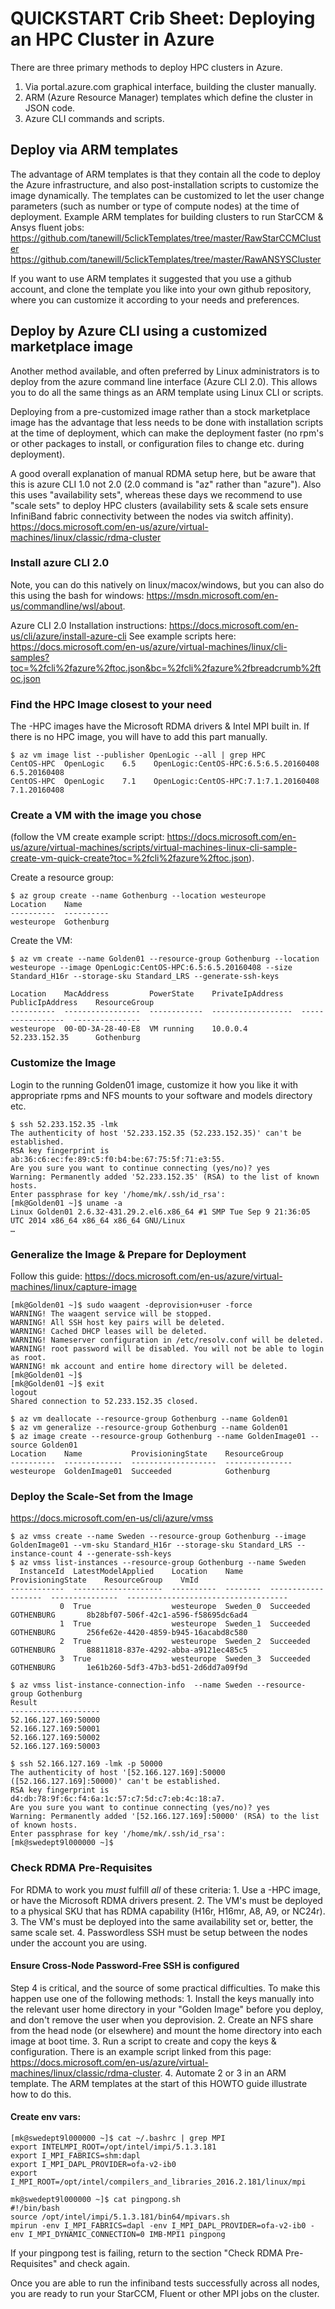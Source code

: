 # QUICKSTART Crib Sheet: Deploying an HPC Cluster in Azure 

There are three primary methods to deploy HPC clusters in Azure. 

1) Via portal.azure.com graphical interface, building the cluster manually. 
2) ARM (Azure Resource Manager) templates which define the cluster in JSON code. 
3) Azure CLI commands and scripts. 

## Deploy via ARM templates

The advantage of ARM templates is that they contain all the code to deploy the Azure infrastructure, and also post-installation scripts to customize the image dynamically. The templates can be customized to let the user change parameters (such as number or type of compute nodes) at the time of deployment. 
Example ARM templates for building clusters to run StarCCM & Ansys fluent jobs: 
https://github.com/tanewill/5clickTemplates/tree/master/RawStarCCMCluster
https://github.com/tanewill/5clickTemplates/tree/master/RawANSYSCluster

If you want to use ARM templates it suggested that you use a github account, and clone the template you like into your own github repository, where you can customize it according to your needs and preferences. 

## Deploy by Azure CLI using a customized marketplace image

Another method available, and often preferred by Linux administrators is to deploy from the azure command line interface (Azure CLI 2.0). This allows you to do all the same things as an ARM template using Linux CLI or scripts. 

Deploying from a pre-customized image rather than a stock marketplace image has the advantage that less needs to be done with installation scripts at the time of deployment, which can make the deployment faster (no rpm's or other packages to install, or configuration files to change etc. during deployment). 

A good overall explanation of manual RDMA setup here, but be aware that this is azure CLI 1.0 not 2.0 (2.0 command is "az" rather than "azure"). 
Also this uses "availability sets", whereas these days we recommend to use "scale sets" to deploy HPC clusters
(availability sets & scale sets ensure InfiniBand fabric connectivity between the nodes via switch affinity). 
https://docs.microsoft.com/en-us/azure/virtual-machines/linux/classic/rdma-cluster

### Install azure CLI 2.0

Note, you can do this natively on linux/macox/windows, but you can also do this using the bash for windows: https://msdn.microsoft.com/en-us/commandline/wsl/about. 

Azure CLI 2.0 Installation instructions: 
https://docs.microsoft.com/en-us/cli/azure/install-azure-cli
See example scripts here:
https://docs.microsoft.com/en-us/azure/virtual-machines/linux/cli-samples?toc=%2fcli%2fazure%2ftoc.json&bc=%2fcli%2fazure%2fbreadcrumb%2ftoc.json

### Find the HPC Image closest to your need

The -HPC images have the Microsoft RDMA drivers & Intel MPI built in. If there is no HPC image, you will have to add this part manually.
```
$ az vm image list --publisher OpenLogic --all | grep HPC
CentOS-HPC  OpenLogic    6.5    OpenLogic:CentOS-HPC:6.5:6.5.20160408  6.5.20160408
CentOS-HPC  OpenLogic    7.1    OpenLogic:CentOS-HPC:7.1:7.1.20160408  7.1.20160408
```

### Create a VM with the image you chose

(follow the VM create example script: https://docs.microsoft.com/en-us/azure/virtual-machines/scripts/virtual-machines-linux-cli-sample-create-vm-quick-create?toc=%2fcli%2fazure%2ftoc.json). 

Create a resource group: 
```
$ az group create --name Gothenburg --location westeurope
Location    Name
----------  ----------
westeurope  Gothenburg
```

Create the VM: 
```
$ az vm create --name Golden01 --resource-group Gothenburg --location westeurope --image OpenLogic:CentOS-HPC:6.5:6.5.20160408 --size Standard_H16r --storage-sku Standard_LRS --generate-ssh-keys

Location    MacAddress         PowerState    PrivateIpAddress    PublicIpAddress    ResourceGroup
----------  -----------------  ------------  ------------------  -----------------  ---------------
westeurope  00-0D-3A-28-40-E8  VM running    10.0.0.4            52.233.152.35      Gothenburg
```


### Customize the Image

Login to the running Golden01 image, customize it how you like it with appropriate rpms and NFS mounts to your software and models directory etc. 
```
$ ssh 52.233.152.35 -lmk
The authenticity of host '52.233.152.35 (52.233.152.35)' can't be established.
RSA key fingerprint is ab:36:c6:ec:fe:89:c5:f0:b4:be:67:75:5f:71:e3:55.
Are you sure you want to continue connecting (yes/no)? yes
Warning: Permanently added '52.233.152.35' (RSA) to the list of known hosts.
Enter passphrase for key '/home/mk/.ssh/id_rsa':
[mk@Golden01 ~]$ uname -a
Linux Golden01 2.6.32-431.29.2.el6.x86_64 #1 SMP Tue Sep 9 21:36:05 UTC 2014 x86_64 x86_64 x86_64 GNU/Linux
…
```

### Generalize the Image & Prepare for Deployment

Follow this guide: https://docs.microsoft.com/en-us/azure/virtual-machines/linux/capture-image

```
[mk@Golden01 ~]$ sudo waagent -deprovision+user -force
WARNING! The waagent service will be stopped.
WARNING! All SSH host key pairs will be deleted.
WARNING! Cached DHCP leases will be deleted.
WARNING! Nameserver configuration in /etc/resolv.conf will be deleted.
WARNING! root password will be disabled. You will not be able to login as root.
WARNING! mk account and entire home directory will be deleted.
[mk@Golden01 ~]$
[mk@Golden01 ~]$ exit
logout
Shared connection to 52.233.152.35 closed.
```
```
$ az vm deallocate --resource-group Gothenburg --name Golden01
$ az vm generalize --resource-group Gothenburg --name Golden01
$ az image create --resource-group Gothenburg --name GoldenImage01 --source Golden01
Location    Name           ProvisioningState    ResourceGroup
----------  -------------  -------------------  ---------------
westeurope  GoldenImage01  Succeeded            Gothenburg
```

### Deploy the Scale-Set from the Image

https://docs.microsoft.com/en-us/cli/azure/vmss
```
$ az vmss create --name Sweden --resource-group Gothenburg --image GoldenImage01 --vm-sku Standard_H16r --storage-sku Standard_LRS --instance-count 4 --generate-ssh-keys
$ az vmss list-instances --resource-group Gothenburg --name Sweden
  InstanceId  LatestModelApplied    Location    Name      ProvisioningState    ResourceGroup    VmId
------------  --------------------  ----------  --------  -------------------  ---------------  ------------------------------------
           0  True                  westeurope  Sweden_0  Succeeded            GOTHENBURG       8b28bf07-506f-42c1-a596-f58695dc6ad4
           1  True                  westeurope  Sweden_1  Succeeded            GOTHENBURG       256fe62e-4420-4859-b945-16acabd8c580
           2  True                  westeurope  Sweden_2  Succeeded            GOTHENBURG       88811818-837e-4292-abba-a9121ec485c5
           3  True                  westeurope  Sweden_3  Succeeded            GOTHENBURG       1e61b260-5df3-47b3-bd51-2d6dd7a09f9d

$ az vmss list-instance-connection-info  --name Sweden --resource-group Gothenburg
Result
--------------------
52.166.127.169:50000
52.166.127.169:50001
52.166.127.169:50002
52.166.127.169:50003
```
```
$ ssh 52.166.127.169 -lmk -p 50000
The authenticity of host '[52.166.127.169]:50000 ([52.166.127.169]:50000)' can't be established.
RSA key fingerprint is d4:db:78:9f:6c:f4:6a:1c:57:c7:5d:c7:eb:4c:18:a7.
Are you sure you want to continue connecting (yes/no)? yes
Warning: Permanently added '[52.166.127.169]:50000' (RSA) to the list of known hosts.
Enter passphrase for key '/home/mk/.ssh/id_rsa':
[mk@swedept9l000000 ~]$
```

### Check RDMA Pre-Requisites 

For RDMA to work you *must* fulfill *all* of these criteria:
	1. Use a -HPC image, or have the Microsoft RDMA drivers present. 
	2. The VM's must be deployed to a physical SKU that has RDMA capability (H16r, H16mr, A8, A9, or NC24r). 
	3. The VM's must be deployed into the same availability set or, better, the same scale set. 
	4. Passwordless SSH must be setup between the nodes under the account you are using. 

#### Ensure Cross-Node Password-Free SSH is configured

Step 4 is critical, and the source of some practical difficulties. To make this happen use one of the following methods:
	1. Install the keys manually into the relevant user home directory in your "Golden Image" before you deploy, and don't remove the user when you deprovision. 
	2. Create an NFS share from the head node (or elsewhere) and mount the home directory into each image at boot time. 
	3. Run a script to create and copy the keys & configuration. There is an example script linked from this page: https://docs.microsoft.com/en-us/azure/virtual-machines/linux/classic/rdma-cluster. 
	4. Automate 2 or 3 in an ARM template. The ARM templates at the start of this HOWTO guide illustrate how to do this. 
	

#### Create env vars: 
```
[mk@swedept9l000000 ~]$ cat ~/.bashrc | grep MPI
export INTELMPI_ROOT=/opt/intel/impi/5.1.3.181
export I_MPI_FABRICS=shm:dapl
export I_MPI_DAPL_PROVIDER=ofa-v2-ib0
export I_MPI_ROOT=/opt/intel/compilers_and_libraries_2016.2.181/linux/mpi

mk@swedept9l000000 ~]$ cat pingpong.sh
#!/bin/bash
source /opt/intel/impi/5.1.3.181/bin64/mpivars.sh
mpirun -env I_MPI_FABRICS=dapl -env I_MPI_DAPL_PROVIDER=ofa-v2-ib0 -env I_MPI_DYNAMIC_CONNECTION=0 IMB-MPI1 pingpong
```
If your pingpong test is failing, return to the section "Check RDMA Pre-Requisites" and check again. 

Once you are able to run the infiniband tests successfully across all nodes, you are ready to run your StarCCM, Fluent or other MPI jobs on the cluster. 

